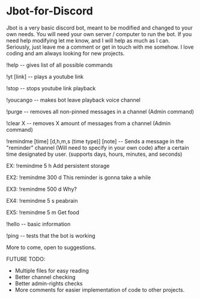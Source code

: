 # Jbot-for-Discord
Jbot is a very basic discord bot, meant to be modified and changed to your own needs.  You will need your own server / computer to run the bot.  If you need help modifying let me know, and I will help as much as I can.  Seriously, just leave me a comment or get in touch with me somehow.  I love coding and am always looking for new projects.

!help -- gives list of all possible commands

!yt [link] -- plays a youtube link

!stop -- stops youtube link playback

!youcango -- makes bot leave playback voice channel

!purge -- removes all non-pinned messages in a channel (Admin command)

!clear X -- removes X amount of messages from a channel (Admin command)

!remindme [time] [d,h,m,s (time type)] [note] -- Sends a message in the "reminder" channel (Will need to specify in your own code) after a certain time designated by user.  (supports days, hours, minutes, and seconds)

EX: !remindme 5 h Add persistent storage

EX2: !remindme 300 d This reminder is gonna take a while

EX3: !remindme 500 d Why?

EX4: !remindme 5 s peabrain

EX5: !remindme 5 m Get food

!hello -- basic information

!ping -- tests that the bot is working

More to come, open to suggestions.

FUTURE TODO:

- Multiple files for easy reading
- Better channel checking
- Better admin-rights checks
- More comments for easier implementation of code to other projects.
